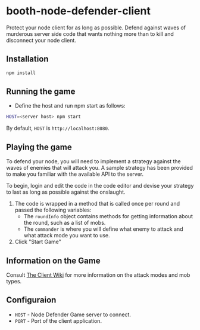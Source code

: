 # booth-node-defender-client

Protect your node client for as long as possible. Defend against waves of murderous server side code that wants nothing more than to kill and disconnect your node client.

## Installation

```bash
npm install
```

## Running the game

* Define the host and run npm start as follows:

```bash
HOST=<server host> npm start
```

By default, `HOST` is `http://localhost:8080`.

## Playing the game

To defend your node, you will need to implement a strategy against the waves of enemies that will attack you. A sample strategy has been provided to make you familiar with the available API to the server.

To begin, login and edit the code in the code editor and devise your strategy to last as long as possible against the onslaught.

1. The code is wrapped in a method that is called once per round and passed the following variables:
	* The `roundInfo` object contains methods for getting information about the round, such as a list of mobs.
	* The `commander` is where you will define what enemy to attack and what attack mode you want to use.
2. Click "Start Game"

## Information on the Game

Consult [The Client Wiki](https://github.com/zumba/booth-node-defender-client/wiki) for more information on the attack modes and mob types.

## Configuraion

* `HOST` - Node Defender Game server to connect.
* `PORT` - Port of the client application.
